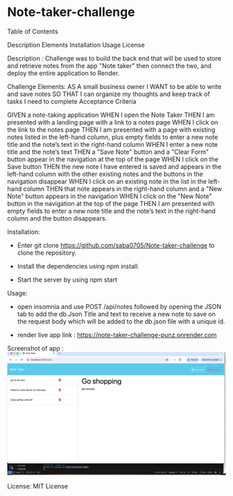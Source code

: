 # Note-taker-challenge
Table of Contents

Description
Elements
Installation
Usage
License

Description : 
Challenge was to build the back end that will be used to store and retrieve notes from the app "Note taker" then connect the two, and  deploy the entire application to Render.

Challenge Elements:
AS A small business owner
I WANT to be able to write and save notes
SO THAT I can organize my thoughts and keep track of tasks I need to complete
Acceptance Criteria

GIVEN a note-taking application
WHEN I open the Note Taker
THEN I am presented with a landing page with a link to a notes page
WHEN I click on the link to the notes page
THEN I am presented with a page with existing notes listed in the left-hand column, plus empty fields to enter a new note title and the note’s text in the right-hand column
WHEN I enter a new note title and the note’s text
THEN a "Save Note" button and a "Clear Form" button appear in the navigation at the top of the page
WHEN I click on the Save button
THEN the new note I have entered is saved and appears in the left-hand column with the other existing notes and the buttons in the navigation disappear
WHEN I click on an existing note in the list in the left-hand column
THEN that note appears in the right-hand column and a "New Note" button appears in the navigation
WHEN I click on the "New Note" button in the navigation at the top of the page
THEN I am presented with empty fields to enter a new note title and the note’s text in the right-hand column and the button disappears.

Installation:

* Enter git clone https://github.com/saba0705/Note-taker-challenge to clone the repository.

* Install the dependencies using npm install.
* Start the server by using npm start

Usage:

* open insomnia and use POST /api/notes followed by opening the JSON tab to add the db.Json Title and text to receive a new note to save on the request body which will be added to the db.json file with a unique id. 

* render live app link : https://note-taker-challenge-punz.onrender.com 

Screenshot of app : ![alt text](image.png)

License: MIT License
